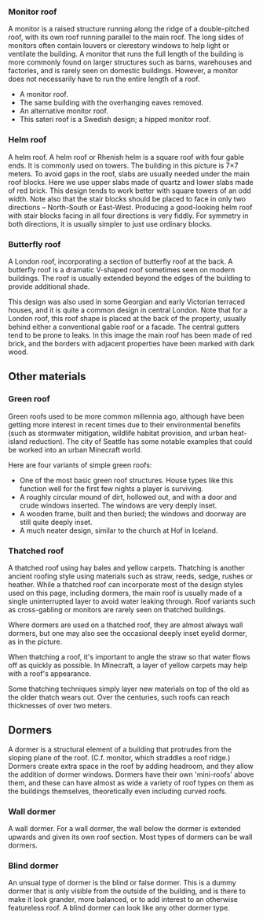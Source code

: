 ### Monitor roof
A monitor is a raised structure running along the ridge of a double-pitched roof, with its own roof running parallel to the main roof. The long sides of monitors often contain louvers or clerestory windows to help light or ventilate the building. A monitor that runs the full length of the building is more commonly found on larger structures such as barns, warehouses and factories, and is rarely seen on domestic buildings. However, a monitor does not necessarily have to run the entire length of a roof. 

- A monitor roof.
- The same building with the overhanging eaves removed.
- An alternative monitor roof.
- This sateri roof is a Swedish design; a hipped monitor roof.

### Helm roof
A helm roof.
A helm roof or Rhenish helm is a square roof with four gable ends. It is commonly used on towers. The building in this picture is 7×7 meters. To avoid gaps in the roof, slabs are usually needed under the main roof blocks. Here we use upper slabs made of quartz and lower slabs made of red brick. This design tends to work better with square towers of an odd width. Note also that the stair blocks should be placed to face in only two directions – North-South or East-West. Producing a good-looking helm roof with stair blocks facing in all four directions is very fiddly. For symmetry in both directions, it is usually simpler to just use ordinary blocks.


### Butterfly roof
A London roof, incorporating a section of butterfly roof at the back.
A butterfly roof is a dramatic V-shaped roof sometimes seen on modern buildings. The roof is usually extended beyond the edges of the building to provide additional shade.

This design was also used in some Georgian and early Victorian terraced houses, and it is quite a common design in central London. Note that for a London roof, this roof shape is placed at the back of the property, usually behind either a conventional gable roof or a facade. The central gutters tend to be prone to leaks. In this image the main roof has been made of red brick, and the borders with adjacent properties have been marked with dark wood.


## Other materials
### Green roof
Green roofs used to be more common millennia ago, although have been getting more interest in recent times due to their environmental benefits (such as stormwater mitigation, wildlife habitat provision, and urban heat-island reduction). The city of Seattle has some notable examples that could be worked into an urban Minecraft world.

Here are four variants of simple green roofs:

- One of the most basic green roof structures. House types like this function well for the first few nights a player is surviving.
- A roughly circular mound of dirt, hollowed out, and with a door and crude windows inserted. The windows are very deeply inset.
- A wooden frame, built and then buried; the windows and doorway are still quite deeply inset.
- A much neater design, similar to the church at Hof in Iceland.

### Thatched roof
A thatched roof using hay bales and yellow carpets.
Thatching is another ancient roofing style using materials such as straw, reeds, sedge, rushes or heather. While a thatched roof can incorporate most of the design styles used on this page, including dormers, the main roof is usually made of a single uninterrupted layer to avoid water leaking through. Roof variants such as cross-gabling or monitors are rarely seen on thatched buildings.

Where dormers are used on a thatched roof, they are almost always wall dormers, but one may also see the occasional deeply inset eyelid dormer, as in the picture.

When thatching a roof, it's important to angle the straw so that water flows off as quickly as possible. In Minecraft, a layer of yellow carpets may help with a roof's appearance.

Some thatching techniques simply layer new materials on top of the old as the older thatch wears out. Over the centuries, such roofs can reach thicknesses of over two meters.


## Dormers
A dormer is a structural element of a building that protrudes from the sloping plane of the roof. (C.f. monitor, which straddles a roof ridge.) Dormers create extra space in the roof by adding headroom, and they allow the addition of dormer windows. Dormers have their own 'mini-roofs' above them, and these can have almost as wide a variety of roof types on them as the buildings themselves, theoretically even including curved roofs.

### Wall dormer
A wall dormer.
For a wall dormer, the wall below the dormer is extended upwards and given its own roof section. Most types of dormers can be wall dormers.


### Blind dormer
An unsual type of dormer is the blind or false dormer. This is a dummy dormer that is only visible from the outside of the building, and is there to make it look grander, more balanced, or to add interest to an otherwise featureless roof. A blind dormer can look like any other dormer type.

